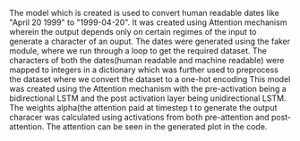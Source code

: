 The model which is created is used to convert human readable dates like "April 20 1999" to "1999-04-20".
It was created using Attention mechanism wherein the output depends only on certain regimes of the input to generate a character of an ouput.
The dates were generated using the faker module, where we run through a loop to get the required dataset.
The characters of both the dates(human readable and machine readable) were mapped to integers in a dictionary which was further used to preprocess the dataset where we convert the dataset to a one-hot encoding
This model was created using the Attention mechanism with the pre-activation being a bidirectional LSTM and the post activation layer being unidirectional LSTM.
The weights alpha(the attention paid at timestep t to generate the output characer was calculated using activations from both pre-attention and post-attention.
The attention can be seen in the generated plot in the code.
